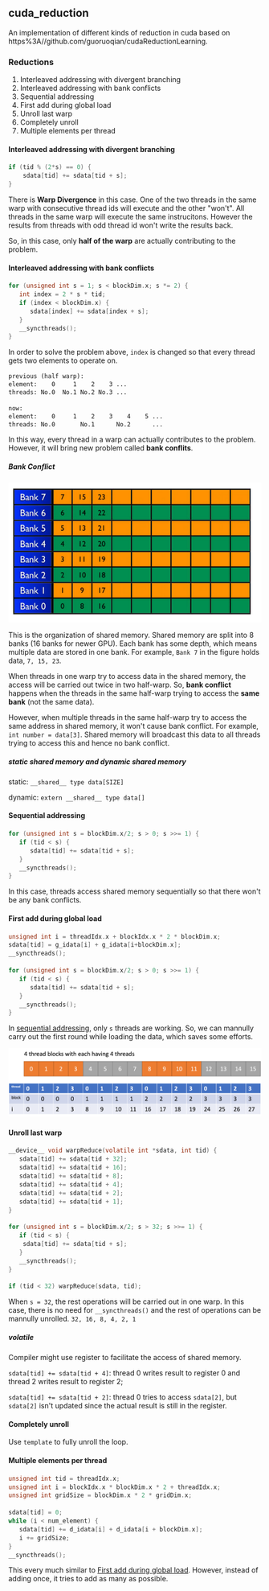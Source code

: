 ## cuda_reduction

An implementation of different kinds of reduction in cuda based on https%3A//github.com/guoruoqian/cudaReductionLearning.

### Reductions

1. Interleaved addressing with divergent branching
2. Interleaved addressing with bank conflicts
3. Sequential addressing
4. First add during global load
5. Unroll last warp
6. Completely unroll
7. Multiple elements per thread


#### Interleaved addressing with divergent branching
```c
if (tid % (2*s) == 0) {
    sdata[tid] += sdata[tid + s];
}
```

There is **Warp Divergence** in this case. One of the two threads in the same warp with consecutive thread ids will execute and the other "won't". All threads in the same warp will execute the same instrucitons. However the results from threads with odd thread id won't write the results back.

So, in this case, only **half of the warp** are actually contributing to the problem.


#### Interleaved addressing with bank conflicts
```c
for (unsigned int s = 1; s < blockDim.x; s *= 2) {
   int index = 2 * s * tid;
   if (index < blockDim.x) {
      sdata[index] += sdata[index + s];
   }
   __syncthreads();
}
```

In order to solve the problem above, `index` is changed so that every thread gets two elements to operate on.

```
previous (half warp):
element:    0     1    2    3 ...
threads: No.0  No.1 No.2 No.3 ...

now:
element:    0     1    2    3    4    5 ...
threads: No.0       No.1      No.2      ...
```

In this way, every thread in a warp can actually contributes to the problem. However, it will bring new problem called **bank conflits**.

##### Bank Conflict
![bank_conflict](./img/bank_conflict.png)

This is the organization of shared memory. Shared memory are split into 8 banks (16 banks for newer GPU). Each bank has some depth, which means multiple data are stored in one bank. For example, `Bank 7` in the figure holds data, `7, 15, 23`. 

When threads in one warp try to access data in the shared memory, the access will be carried out twice in two half-warp. So, **bank conflict** happens when the threads in the same half-warp trying to access the **same bank** (not the same data). 

However, when multiple threads in the same half-warp try to access the same address in shared memory, it won't cause bank conflict. For example, `int number = data[3]`. Shared memory will broadcast this data to all threads trying to access this and hence no bank conflict.

##### static shared memory and dynamic shared memory
static: `__shared__ type data[SIZE]`

dynamic: `extern __shared__ type data[]`

#### Sequential addressing
```c
for (unsigned int s = blockDim.x/2; s > 0; s >>= 1) {
   if (tid < s) {
      sdata[tid] += sdata[tid + s];
   }
   __syncthreads();
}
```
In this case, threads access shared memory sequentially so that there won't be any bank conflicts.

#### First add during global load
```c
unsigned int i = threadIdx.x + blockIdx.x * 2 * blockDim.x;
sdata[tid] = g_idata[i] + g_idata[i+blockDim.x];
__syncthreads();

for (unsigned int s = blockDim.x/2; s > 0; s >>= 1) {
   if (tid < s) {
      sdata[tid] += sdata[tid + s];
   }
   __syncthreads();
}
```

In [sequential addressing](#sequential-addressing), only `s` threads are working. So, we can mannully carry out the first round while loading the data, which saves some efforts.

![first_add](./img/first_add.png)

#### Unroll last warp
```c
__device__ void warpReduce(volatile int *sdata, int tid) {
   sdata[tid] += sdata[tid + 32];
   sdata[tid] += sdata[tid + 16];
   sdata[tid] += sdata[tid + 8];
   sdata[tid] += sdata[tid + 4];
   sdata[tid] += sdata[tid + 2];
   sdata[tid] += sdata[tid + 1];
}

for (unsigned int s = blockDim.x/2; s > 32; s >>= 1) {
   if (tid < s) {
    sdata[tid] += sdata[tid + s];
   }
   __syncthreads();
}

if (tid < 32) warpReduce(sdata, tid);
```

When `s = 32`, the rest operations will be carried out in one warp. In this case, there is no need for `__syncthreads()` and the rest of operations can be mannully unrolled. `32, 16, 8, 4, 2, 1`

##### volatile
Compiler might use register to facilitate the access of shared memory. 

`sdata[tid] += sdata[tid + 4]`: thread 0 writes result to register 0 and thread 2 writes result to register 2;

`sdata[tid] += sdata[tid + 2]`: thread 0 tries to access `sdata[2]`, but `sdata[2]` isn't updated since the actual result is still in the register.

#### Completely unroll
Use `template` to fully unroll the loop.

#### Multiple elements per thread
```c
unsigned int tid = threadIdx.x;
unsigned int i = blockIdx.x * blockDim.x * 2 + threadIdx.x;
unsigned int gridSize = blockDim.x * 2 * gridDim.x;

sdata[tid] = 0;
while (i < num_element) {
   sdata[tid] += d_idata[i] + d_idata[i + blockDim.x];
   i += gridSize;
}
__syncthreads();
```
This every much similar to [First add during global load](#first-add-during-global-load). However, instead of adding once, it tries to add as many as possible.